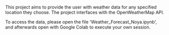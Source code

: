 This project aims to provide the user with weather data for any specified location they choose. The project interfaces with the OpenWeatherMap API.

To access the data, please open the file 'Weather_Forecast_Noya.ipynb', and afterwards open with Google Colab to execute your own session.
